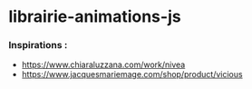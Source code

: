 # librairie-animations-js

### Inspirations :

- https://www.chiaraluzzana.com/work/nivea
- https://www.jacquesmariemage.com/shop/product/vicious